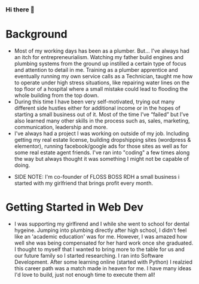 ### Hi there 👋

<!--
**Caine-Spiwak/Caine-Spiwak** is a ✨ _special_ ✨ repository because its `README.md` (this file) appears on your GitHub profile.

Here are some ideas to get you started:

- 🔭 I’m currently working on ...
- 🌱 I’m currently learning ...
- 👯 I’m looking to collaborate on ...
- 🤔 I’m looking for help with ...
- 💬 Ask me about ...
- 📫 How to reach me: ...
- 😄 Pronouns: ...
- ⚡ Fun fact: ...
-->

# Background
+ Most of my working days has been as a plumber. But... I've always had an itch for entrepreneurialism. Watching my father build engines and plumbing systems from the ground up instilled a certain type of focus and attention to detail in me. Training as a plumber apprentice and eventually running my own service calls as a Technician, taught me how to operate under high stress situations, like repairing water lines on the top floor of a hospital where a small mistake could lead to flooding the whole building from the top down. 
+ During this time I have been very self-motivated, trying out many different side hustles either for additional income or in the hopes of starting a small business out of it. Most of the time I’ve “failed” but I’ve also learned many other skills in the process such as, sales, marketing, communication, leadership and more.
+ I've always had a project I was working on outside of my job. Including getting my real estate license, building dropshipping sites (wordpress & elementor), running facebook/google ads for those sites as well as for some real estate agent friends. I've ran into "coding" a few times along the way but always thought it was something I might not be capable of doing.
- SIDE NOTE: I'm co-founder of FLOSS BOSS RDH a small business i started with my girlfriend that brings profit every month.

# Getting Started in Web Dev
+ I was supporting my girlfirend and I while she went to school for dental hygeine. Jumping into plumbing directly after high school, I didn't feel like an 'academic education' was for me. However, I was amazed how well she was being compensated for her hard work once she graduated. I thought to myself that I wanted to bring more to the table for us and our future family so I started researching. I ran into Software Development. After some learning online (started with Python) I realzied this career path was a match made in heaven for me. I have many ideas I'd love to build, just not enough time to execute them all!

